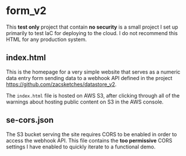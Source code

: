 # form_v2

This **test only** project that contain **no security** is a small project I set up primarily to test IaC for deploying to the cloud.  I do not recommend this HTML for any production system.

## index.html
This is the homepage for a very simple website that serves as a numeric data entry form sending data to a webhook API defined in the project https://github.com/zacsketches/datastore_v2.

The `index.html` file is hosted on AWS S3, after clicking through all of the warnings about hosting public content on S3 in the AWS console. 

## se-cors.json
The S3 bucket serving the site requires CORS to be enabled in order to access the webhook API. This file contains the **too permissive** CORS settings I have enabled to quickly iterate to a functional demo.
